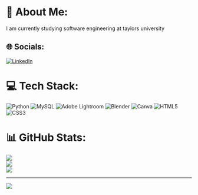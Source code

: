 # 💫 About Me:
I am currently studying software engineering at taylors university<br>


## 🌐 Socials:
[![LinkedIn](https://img.shields.io/badge/LinkedIn-%230077B5.svg?logo=linkedin&logoColor=white)](https://linkedin.com/in/frb2005) 

# 💻 Tech Stack:
![Python](https://img.shields.io/badge/python-3670A0?style=for-the-badge&logo=python&logoColor=ffdd54) ![MySQL](https://img.shields.io/badge/mysql-%2300000f.svg?style=for-the-badge&logo=mysql&logoColor=white) ![Adobe Lightroom](https://img.shields.io/badge/Adobe%20Lightroom-31A8FF.svg?style=for-the-badge&logo=Adobe%20Lightroom&logoColor=white) ![Blender](https://img.shields.io/badge/blender-%23F5792A.svg?style=for-the-badge&logo=blender&logoColor=white) ![Canva](https://img.shields.io/badge/Canva-%2300C4CC.svg?style=for-the-badge&logo=Canva&logoColor=white)
![HTML5](https://img.shields.io/badge/html5-%23E34F26.svg?style=for-the-badge&logo=html5&logoColor=white) ![CSS3](https://img.shields.io/badge/css3-%231572B6.svg?style=for-the-badge&logo=css3&logoColor=white)


# 📊 GitHub Stats:
![](https://github-readme-stats.vercel.app/api?username=S5RPENT&theme=dark&hide_border=false&include_all_commits=true&count_private=false)<br/>
![](https://github-readme-streak-stats.herokuapp.com/?user=S5RPENT&theme=dark&hide_border=false)<br/>
![](https://github-readme-stats.vercel.app/api/top-langs/?username=S5RPENT&theme=dark&hide_border=false&include_all_commits=true&count_private=false&layout=compact)

---
[![](https://visitcount.itsvg.in/api?id=S5RPENT&icon=0&color=0)](https://visitcount.itsvg.in)

<!-- Proudly created with GPRM ( https://gprm.itsvg.in ) -->
